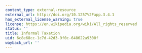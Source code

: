 ```yaml
---
content_type: external-resource
external_url: http://doi.org/10.1257%2Fapp.3.4.1
has_external_license_warning: true
license: https://en.wikipedia.org/wiki/All_rights_reserved
status: ''
title: Informal Taxation
uid: 6c8e68cc-1c7d-42d3-9f0c-648622a9300f
wayback_url: ''
---
```

